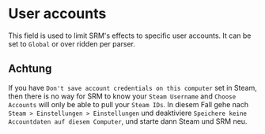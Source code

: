 # User accounts

This field is used to limit SRM's effects to specific user accounts. It can be set to `Global` or over ridden per parser.

## Achtung

If you have `Don't save account credentials on this computer` set in Steam, then there is no way for SRM to know your `Steam Username` and `Choose Accounts` will only be able to pull your `Steam IDs`. In diesem Fall gehe nach `Steam > Einstellungen > Einstellungen` und deaktiviere `Speichere keine Accountdaten auf diesem Computer`, und starte dann Steam und SRM neu.
